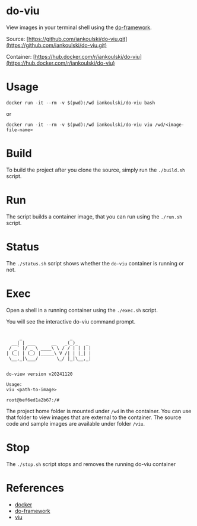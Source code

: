 # do-viu

View images in your terminal shell using the [do-framework](https://bit.ly/do-framework). 

Source: [https://github.com/iankoulski/do-viu.git](https://github.com/iankoulski/do-viu.git)

Container: [https://hub.docker.com/r/iankoulski/do-viu](https://hub.docker.com/r/iankoulski/do-viu)

# Usage

```
docker run -it --rm -v $(pwd):/wd iankoulski/do-viu bash
```

or

```
docker run -it --rm -v $(pwd):/wd iankoulski/do-viu viu /wd/<image-file-name>
```

# Build

To build the project after you clone the source, simply run the `./build.sh` script.

# Run
The script builds a container image, that you can run using the `./run.sh` script.

# Status
The `./status.sh` script shows whether the `do-viu` container is running or not.

# Exec
Open a shell in a running container using the `./exec.sh` script.

You will see the interactive do-viu command prompt.

```text

     _                  _       
  __| | ___      __   _(_)_   _ 
 / _` |/ _ \ ____\ \ / / | | | |
| (_| | (_) |_____\ V /| | |_| |
 \__,_|\___/       \_/ |_|\__,_|
                                

do-view version v20241120

Usage:
viu <path-to-image>

root@bef6ed1a2b67:/#  

```

The project home folder is mounted under `/wd` in the container. You can use that folder to view images that are external to the container. The source code and sample images are available under folder `/viu`.

# Stop
The `./stop.sh` script stops and removes the running do-viu container

# References
* [docker](https://docs.docker.com/get-started/get-docker/)
* [do-framework](https://bit.ly/do-framework)
* [viu](https://github.com/atanunq/viu)
